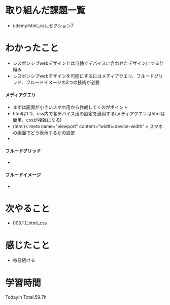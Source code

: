 # 取り組んだ課題一覧
- udemy:html_css_セクション7
# わかったこと
- レスポンシブwebデザインとは自動でデバイスに合わせたデザインにする仕組み
- レスポンシブwebデザインを可能にするにはメディアクエリ、フルードグリッド、フルードイメージの3つの技術が必要
#### メディアクエリ
- まずは画面が小さいスマホ用から作成してくのがポイント
- htmlは1つ、css内で各デバイス用の設定を適用する(メディアクエリはhtmlは簡単、cssが複雑になる)
- (html)< meta name="viewport" content="width=device-width" > スマホの画面でどう表示するかの設定
- 
#### フルードグリッド
- 
#### フルードイメージ
- 
# 次やること
- 005.1.1_html_css
# 感じたこと
- 毎日続ける
# 学習時間
Today:h
Total:59.7h
